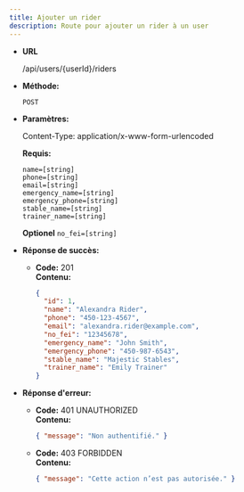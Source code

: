 ```yaml
---
title: Ajouter un rider
description: Route pour ajouter un rider à un user
---
```


* **URL**

  /api/users/{userId}/riders

* **Méthode:**
  
  `POST`

* **Paramètres:**

  Content-Type: application/x-www-form-urlencoded

  **Requis:**
 
    `name=[string]`<br>
    `phone=[string]`<br>
    `email=[string]`<br>
    `emergency_name=[string]`<br>
    `emergency_phone=[string]`<br>
    `stable_name=[string]`<br>
    `trainer_name=[string]`<br>

  **Optionel**
    `no_fei=[string]`<br>

* **Réponse de succès:**
  
  * **Code:** 201 <br />
    **Contenu:** 
    ```json
    {
      "id": 1,
      "name": "Alexandra Rider",
      "phone": "450-123-4567",
      "email": "alexandra.rider@example.com",
      "no_fei": "12345678",
      "emergency_name": "John Smith",
      "emergency_phone": "450-987-6543",
      "stable_name": "Majestic Stables",
      "trainer_name": "Emily Trainer"
    }
    ```

* **Réponse d'erreur:**

  * **Code:** 401 UNAUTHORIZED <br />
    **Contenu:** 
    ```json
    { "message": "Non authentifié." }
    ```

  * **Code:** 403 FORBIDDEN <br />
    **Contenu:** 
    ```json
    { "message": "Cette action n’est pas autorisée." }
    ```
